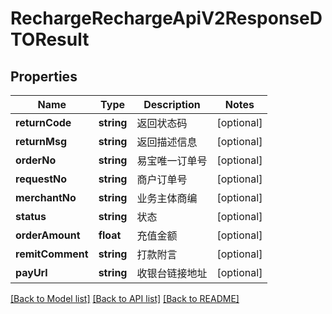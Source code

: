 # RechargeRechargeApiV2ResponseDTOResult

## Properties
Name | Type | Description | Notes
------------ | ------------- | ------------- | -------------
**returnCode** | **string** | 返回状态码 | [optional] 
**returnMsg** | **string** | 返回描述信息 | [optional] 
**orderNo** | **string** | 易宝唯一订单号 | [optional] 
**requestNo** | **string** | 商户订单号 | [optional] 
**merchantNo** | **string** | 业务主体商编 | [optional] 
**status** | **string** | 状态 | [optional] 
**orderAmount** | **float** | 充值金额 | [optional] 
**remitComment** | **string** | 打款附言 | [optional] 
**payUrl** | **string** | 收银台链接地址 | [optional] 

[[Back to Model list]](../README.md#documentation-for-models) [[Back to API list]](../README.md#documentation-for-api-endpoints) [[Back to README]](../README.md)


